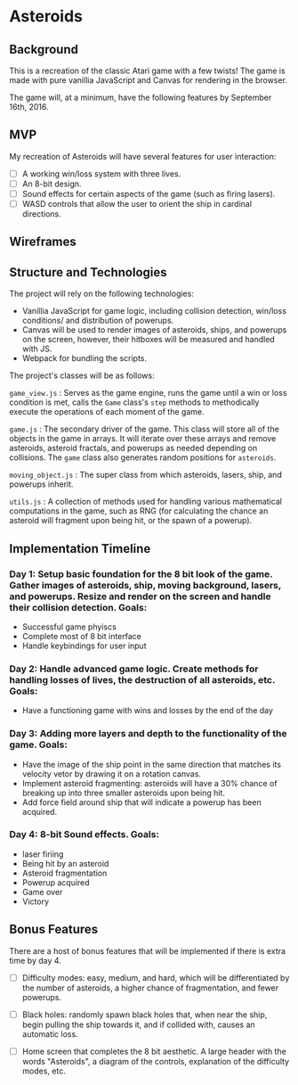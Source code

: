 # Asteroids 

## Background

This is a recreation of the classic Atari game with a few twists! The game is made with pure vanillia JavaScript and Canvas for rendering in the browser.

The game will, at a minimum, have the following features by September 16th, 2016.

## MVP

My recreation of Asteroids will have several features for user interaction:

- [ ] A working win/loss system with three lives.
- [ ] An 8-bit design.
- [ ] Sound effects for certain aspects of the game (such as firing lasers).
- [ ] WASD controls that allow the user to orient the ship in cardinal directions.

## Wireframes


## Structure and Technologies

The project will rely on the following technologies: 

- Vanillia JavaScript for game logic, including collision detection, win/loss conditions/ and distribution of powerups.
- Canvas will be used to render images of asteroids, ships, and powerups on the screen, however, their hitboxes will be measured and handled with JS.
- Webpack for bundling the scripts.

The project's classes will be as follows:

`game_view.js` : Serves as the game engine, runs the game until a win or loss condition is met, calls the `Game` class's `step` methods to methodically execute the operations of each moment of the game.

`game.js` : The secondary driver of the game. This class will store all of the objects in the game in arrays. It will iterate over these arrays and remove asteroids, asteroid fractals, and powerups as needed depending on collisions. The `game` class also generates random positions for `asteroids`.

`moving_object.js` : The super class from which asteroids, lasers, ship, and powerups inherit. 

`utils.js` : A collection of methods used for handling various mathematical computations in the game, such as RNG (for calculating the chance an asteroid will fragment upon being hit, or the spawn of a powerup).


## Implementation Timeline

### Day 1: Setup basic foundation for the 8 bit look of the game. Gather images of asteroids, ship, moving background, lasers, and powerups. Resize and render on the screen and handle their collision detection. Goals:
 - Successful game phyiscs 
 - Complete most of 8 bit interface
 - Handle keybindings for user input

### Day 2: Handle advanced game logic. Create methods for handling losses of lives, the destruction of all asteroids, etc. Goals:
  - Have a functioning game with wins and losses by the end of the day

### Day 3: Adding more layers and depth to the functionality of the game. Goals:
  - Have the image of the ship point in the same direction that matches its velocity vetor by drawing it on a rotation canvas.
  - Implement asteroid fragmenting: asteroids will have a 30% chance of breaking up into three smaller asteroids upon being hit.
  - Add force field around ship that will indicate a powerup has been acquired.

### Day 4: 8-bit Sound effects. Goals:
  - laser firiing
  - Being hit by an asteroid
  - Asteroid fragmentation 
  - Powerup acquired
  - Game over
  - Victory 

## Bonus Features

There are a host of bonus features that will be implemented if there is extra time by day 4.

- [ ] Difficulty modes: easy, medium, and hard, which will be differentiated by the number of asteroids, a higher chance of fragmentation, and fewer powerups.
- [ ] Black holes: randomly spawn black holes that, when near the ship, begin pulling the ship towards it, and if collided with, causes an automatic loss.
- [ ] Home screen that completes the 8 bit aesthetic. A large header with the words "Asteroids", a diagram of the controls, explanation of the difficulty modes, etc.

   